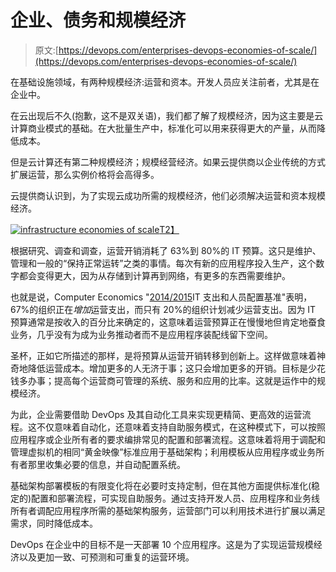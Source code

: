 # 企业、债务和规模经济

> 原文:[https://devops.com/enterprises-devops-economies-of-scale/](https://devops.com/enterprises-devops-economies-of-scale/)

在基础设施领域，有两种规模经济:运营和资本。开发人员应关注前者，尤其是在企业中。

在云出现后不久(抱歉，这不是双关语)，我们都了解了规模经济，因为这主要是云计算商业模式的基础。在大批量生产中，标准化可以用来获得更大的产量，从而降低成本。

但是云计算还有第二种规模经济；规模经营经济。如果云提供商以企业传统的方式扩展运营，那么实例价格将会高得多。

云提供商认识到，为了实现云成功所需的规模经济，他们必须解决运营和资本规模经济。

[![infrastructure economies of scale](../Images/ad54414952f1a3f2f4d0fa972c43b3c1.png)T2】](https://devops.com/wp-content/uploads/2014/07/infrastructure-economies-of-scale.png)

根据研究、调查和调查，运营开销消耗了 63%到 80%的 IT 预算。这只是维护、管理和一般的“保持正常运转”之类的事情。每次有新的应用程序投入生产，这个数字都会变得更大，因为从存储到计算再到网络，有更多的东西需要维护。

也就是说，Computer Economics "[2014/2015](http://www.computereconomics.com/forms.cfm?id=12)IT 支出和人员配置基准"表明，67%的组织正在*增加*运营支出，而只有 20%的组织计划减少运营支出。因为 IT 预算通常是按收入的百分比来确定的，这意味着运营预算正在慢慢地但肯定地蚕食业务，几乎没有为成为业务推动者而不是应用程序装配线留下空间。

圣杯，正如它所描述的那样，是将预算从运营开销转移到创新上。这样做意味着神奇地降低运营成本。增加更多的人无济于事；这只会增加更多的开销。目标是少花钱多办事；提高每个运营商可管理的系统、服务和应用的比率。这就是运作中的规模经济。

为此，企业需要借助 DevOps 及其自动化工具来实现更精简、更高效的运营流程。这不仅意味着自动化，还意味着支持自助服务模式，在这种模式下，可以按照应用程序或企业所有者的要求编排常见的配置和部署流程。这意味着将用于调配和管理虚拟机的相同“黄金映像”标准应用于基础架构；利用模板从应用程序或业务所有者那里收集必要的信息，并自动配置系统。

基础架构部署模板的有限变化将在必要时支持定制，但在其他方面提供标准化(稳定的)配置和部署流程，可实现自助服务。通过支持开发人员、应用程序和业务线所有者调配应用程序所需的基础架构服务，运营部门可以利用技术进行扩展以满足需求，同时降低成本。

DevOps 在企业中的目标不是一天部署 10 个应用程序。这是为了实现运营规模经济以及更加一致、可预测和可重复的运营环境。